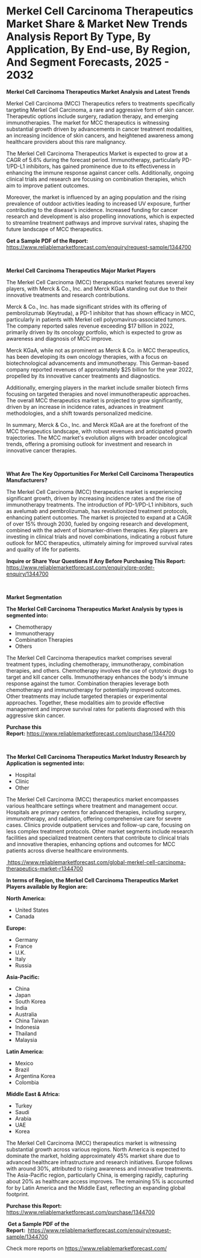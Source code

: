 <p><h1>Merkel Cell Carcinoma Therapeutics Market Share & Market New Trends Analysis Report By Type, By Application, By End-use, By Region, And Segment Forecasts, 2025 - 2032</h1></p><p><strong>Merkel Cell Carcinoma Therapeutics Market Analysis and Latest Trends</strong></p>
<p><p>Merkel Cell Carcinoma (MCC) Therapeutics refers to treatments specifically targeting Merkel Cell Carcinoma, a rare and aggressive form of skin cancer. Therapeutic options include surgery, radiation therapy, and emerging immunotherapies. The market for MCC therapeutics is witnessing substantial growth driven by advancements in cancer treatment modalities, an increasing incidence of skin cancers, and heightened awareness among healthcare providers about this rare malignancy.</p><p>The Merkel Cell Carcinoma Therapeutics Market is expected to grow at a CAGR of 5.6% during the forecast period. Immunotherapy, particularly PD-1/PD-L1 inhibitors, has gained prominence due to its effectiveness in enhancing the immune response against cancer cells. Additionally, ongoing clinical trials and research are focusing on combination therapies, which aim to improve patient outcomes. </p><p>Moreover, the market is influenced by an aging population and the rising prevalence of outdoor activities leading to increased UV exposure, further contributing to the disease's incidence. Increased funding for cancer research and development is also propelling innovations, which is expected to streamline treatment pathways and improve survival rates, shaping the future landscape of MCC therapeutics.</p></p>
<p><strong>Get a Sample PDF of the Report:&nbsp;</strong> <a href="https://www.reliablemarketforecast.com/enquiry/request-sample/1344700?utm_campaign=2235&utm_medium=2&utm_source=Github&utm_content=ia&utm_term=24032025&utm_id=merkel-cell-carcinoma-therapeutics">https://www.reliablemarketforecast.com/enquiry/request-sample/1344700</a></p>
<p>&nbsp;</p>
<p><strong>Merkel Cell Carcinoma Therapeutics Major Market Players</strong></p>
<p><p>The Merkel Cell Carcinoma (MCC) therapeutics market features several key players, with Merck & Co., Inc. and Merck KGaA standing out due to their innovative treatments and research contributions. </p><p>Merck & Co., Inc. has made significant strides with its offering of pembrolizumab (Keytruda), a PD-1 inhibitor that has shown efficacy in MCC, particularly in patients with Merkel cell polyomavirus-associated tumors. The company reported sales revenue exceeding $17 billion in 2022, primarily driven by its oncology portfolio, which is expected to grow as awareness and diagnosis of MCC improve.</p><p>Merck KGaA, while not as prominent as Merck & Co. in MCC therapeutics, has been developing its own oncology therapies, with a focus on biotechnological advancements and immunotherapy. This German-based company reported revenues of approximately $25 billion for the year 2022, propelled by its innovative cancer treatments and diagnostics.</p><p>Additionally, emerging players in the market include smaller biotech firms focusing on targeted therapies and novel immunotherapeutic approaches. The overall MCC therapeutics market is projected to grow significantly, driven by an increase in incidence rates, advances in treatment methodologies, and a shift towards personalized medicine.</p><p>In summary, Merck & Co., Inc. and Merck KGaA are at the forefront of the MCC therapeutics landscape, with robust revenues and anticipated growth trajectories. The MCC market's evolution aligns with broader oncological trends, offering a promising outlook for investment and research in innovative cancer therapies.</p></p>
<p>&nbsp;</p>
<p><strong>What Are The Key Opportunities For Merkel Cell Carcinoma Therapeutics Manufacturers?</strong></p>
<p><p>The Merkel Cell Carcinoma (MCC) therapeutics market is experiencing significant growth, driven by increasing incidence rates and the rise of immunotherapy treatments. The introduction of PD-1/PD-L1 inhibitors, such as avelumab and pembrolizumab, has revolutionized treatment protocols, enhancing patient outcomes. The market is projected to expand at a CAGR of over 15% through 2030, fueled by ongoing research and development, combined with the advent of biomarker-driven therapies. Key players are investing in clinical trials and novel combinations, indicating a robust future outlook for MCC therapeutics, ultimately aiming for improved survival rates and quality of life for patients.</p></p>
<p><strong>Inquire or Share Your Questions If Any Before Purchasing This Report:</strong> <a href="https://www.reliablemarketforecast.com/enquiry/pre-order-enquiry/1344700?utm_campaign=2235&utm_medium=2&utm_source=Github&utm_content=ia&utm_term=24032025&utm_id=merkel-cell-carcinoma-therapeutics">https://www.reliablemarketforecast.com/enquiry/pre-order-enquiry/1344700</a></p>
<p>&nbsp;</p>
<p><strong>Market Segmentation</strong></p>
<p><strong>The Merkel Cell Carcinoma Therapeutics Market Analysis by types is segmented into:</strong></p>
<p><ul><li>Chemotherapy</li><li>Immunotherapy</li><li>Combination Therapies</li><li>Others</li></ul></p>
<p><p>The Merkel Cell Carcinoma therapeutics market comprises several treatment types, including chemotherapy, immunotherapy, combination therapies, and others. Chemotherapy involves the use of cytotoxic drugs to target and kill cancer cells. Immunotherapy enhances the body's immune response against the tumor. Combination therapies leverage both chemotherapy and immunotherapy for potentially improved outcomes. Other treatments may include targeted therapies or experimental approaches. Together, these modalities aim to provide effective management and improve survival rates for patients diagnosed with this aggressive skin cancer.</p></p>
<p><strong>Purchase this Report:&nbsp;</strong><a href="https://www.reliablemarketforecast.com/purchase/1344700?utm_campaign=2235&utm_medium=2&utm_source=Github&utm_content=ia&utm_term=24032025&utm_id=merkel-cell-carcinoma-therapeutics">https://www.reliablemarketforecast.com/purchase/1344700</a></p>
<p>&nbsp;</p>
<p><strong>The Merkel Cell Carcinoma Therapeutics Market Industry Research by Application is segmented into:</strong></p>
<p><ul><li>Hospital</li><li>Clinic</li><li>Other</li></ul></p>
<p><p>The Merkel Cell Carcinoma (MCC) therapeutics market encompasses various healthcare settings where treatment and management occur. Hospitals are primary centers for advanced therapies, including surgery, immunotherapy, and radiation, offering comprehensive care for severe cases. Clinics provide outpatient services and follow-up care, focusing on less complex treatment protocols. Other market segments include research facilities and specialized treatment centers that contribute to clinical trials and innovative therapies, enhancing options and outcomes for MCC patients across diverse healthcare environments.</p></p>
<p><a href="https://www.reliablemarketforecast.com/global-merkel-cell-carcinoma-therapeutics-market-r1344700?utm_campaign=2235&utm_medium=2&utm_source=Github&utm_content=ia&utm_term=24032025&utm_id=merkel-cell-carcinoma-therapeutics">&nbsp;https://www.reliablemarketforecast.com/global-merkel-cell-carcinoma-therapeutics-market-r1344700</a></p>
<p><strong>In terms of Region, the Merkel Cell Carcinoma Therapeutics Market Players available by Region are:</strong></p>
<p>
    <p> <strong> North America: </strong>
        <ul>
            <li>United States</li>
            <li>Canada</li>
        </ul>
        </p> 
    <p> <strong> Europe: </strong>
        <ul>
            <li>Germany</li>
            <li>France</li>
            <li>U.K.</li>
            <li>Italy</li>
            <li>Russia</li>
        </ul>
        </p> 
    <p> <strong> Asia-Pacific: </strong>
        <ul>
            <li>China</li>
            <li>Japan</li>
            <li>South Korea</li>
            <li>India</li>
            <li>Australia</li>
            <li>China Taiwan</li>
            <li>Indonesia</li>
            <li>Thailand</li>
            <li>Malaysia</li>
        </ul>
        </p> 
    <p> <strong> Latin America: </strong>
        <ul>
            <li>Mexico</li>
            <li>Brazil</li>
            <li>Argentina Korea</li>
            <li>Colombia</li>
        </ul>
        </p> 
    <p> <strong> Middle East & Africa: </strong>
        <ul>
            <li>Turkey</li>
            <li>Saudi</li>
            <li>Arabia</li>
            <li>UAE</li>
            <li>Korea</li>
        </ul>
    </p>
    </p>
<p><p>The Merkel Cell Carcinoma (MCC) therapeutics market is witnessing substantial growth across various regions. North America is expected to dominate the market, holding approximately 45% market share due to advanced healthcare infrastructure and research initiatives. Europe follows with around 30%, attributed to rising awareness and innovative treatments. The Asia-Pacific region, particularly China, is emerging rapidly, capturing about 20% as healthcare access improves. The remaining 5% is accounted for by Latin America and the Middle East, reflecting an expanding global footprint.</p></p>
<p><strong>Purchase this Report: </strong><a href="https://www.reliablemarketforecast.com/purchase/1344700?utm_campaign=2235&utm_medium=2&utm_source=Github&utm_content=ia&utm_term=24032025&utm_id=merkel-cell-carcinoma-therapeutics">https://www.reliablemarketforecast.com/purchase/1344700</a></p>
<p>&nbsp;<strong>Get a Sample PDF of the Report:&nbsp;&nbsp;</strong><a href="https://www.reliablemarketforecast.com/enquiry/request-sample/1344700?utm_campaign=2235&utm_medium=2&utm_source=Github&utm_content=ia&utm_term=24032025&utm_id=merkel-cell-carcinoma-therapeutics">https://www.reliablemarketforecast.com/enquiry/request-sample/1344700</a></p>
<p><strong></strong></p>
<p>Check more reports on <a href="https://www.reliablemarketforecast.com/?utm_campaign=2235&utm_medium=2&utm_source=Github&utm_content=ia&utm_term=24032025&utm_id=merkel-cell-carcinoma-therapeutics">https://www.reliablemarketforecast.com/</a></p>